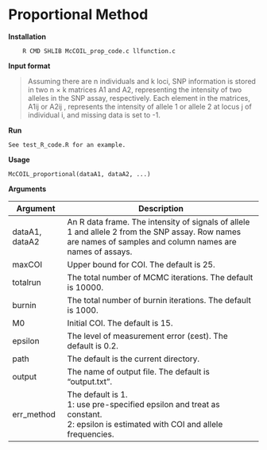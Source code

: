 # Proportional Method
**Installation**
```
	R CMD SHLIB McCOIL_prop_code.c llfunction.c
```
**Input format**
>Assuming there are n individuals and k loci, SNP information is stored in two n × k matrices A1 and A2, representing the intensity of two alleles in the SNP assay, respectively. Each element in the matrices, A1ij or A2ij , represents the intensity of allele 1 or allele 2 at locus j of individual i, and missing data is set to -1.

**Run**


`See test_R_code.R for an example.`


**Usage**


`McCOIL_proportional(dataA1, dataA2, ...)`


**Arguments**

|Argument|Description|
|--------|-----------|
|dataA1, dataA2| An R data frame. The intensity of signals of allele 1 and allele 2 from the SNP assay. Row names are names of samples and column names are names of assays.|
|maxCOI|Upper bound for COI. The default is 25.|
|totalrun|The total number of MCMC iterations. The default is 10000.|
|burnin|The total number of burnin iterations. The default is 1000.|
|M0|Initial COI. The default is 15.|
|epsilon|The level of measurement error (εest). The default is 0.2.|
|path|The default is the current directory.|
|output|The name of output file. The default is “output.txt”.|
err_method|The default is 1.<br>1: use pre-specified epsilon and treat as constant.<br>2: epsilon is estimated with COI and allele frequencies.|
